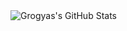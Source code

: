 <img align="left" alt="Grogyas's GitHub Stats" src="https://grogystats.vercel.app/api?username=Grogyas&show_icons=true&hide_border=true" />

